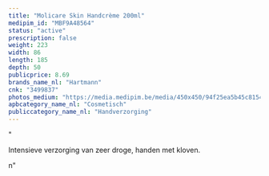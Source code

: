 ```yaml
---
title: "Molicare Skin Handcrème 200ml"
medipim_id: "MBF9A48564"
status: "active"
prescription: false
weight: 223
width: 86
length: 185
depth: 50
publicprice: 8.69
brands_name_nl: "Hartmann"
cnk: "3499837"
photos_medium: "https://media.medipim.be/media/450x450/94f25ea5b45c81543a058182415a3d18.jpg"
apbcategory_name_nl: "Cosmetisch"
publiccategory_name_nl: "Handverzorging"
---
```

"<p>Intensieve verzorging van zeer droge, handen met kloven.</p>n"
